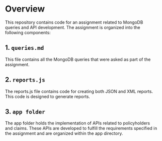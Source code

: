 # Overview
This repository contains code for an assignment related to MongoDB queries and API development. The assignment is organized into the following components:

## 1. `queries.md`
This file contains all the MongoDB queries that were asked as part of the assignment.

## 2. `reports.js`
The reports.js file contains code for creating both JSON and XML reports. This code is designed to generate reports.

## 3. `app folder`
The app folder holds the implementation of APIs related to policyholders and claims. These APIs are developed to fulfill the requirements specified in the assignment and are organized within the app directory.
